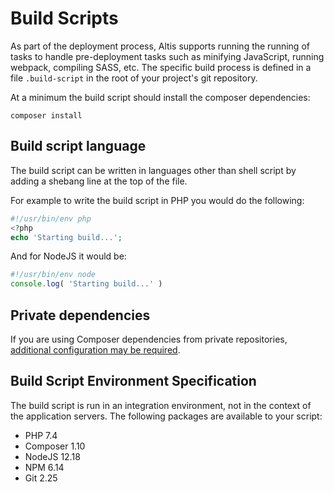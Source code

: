 # Build Scripts

As part of the deployment process, Altis supports running the running of tasks to handle pre-deployment tasks such as minifying JavaScript, running webpack, compiling SASS, etc. The specific build process is defined in a file `.build-script` in the root of your project's git repository.

At a minimum the build script should install the composer dependencies:

```
composer install
```

## Build script language

The build script can be written in languages other than shell script by adding a shebang line at the top of the file.

For example to write the build script in PHP you would do the following:

```php
#!/usr/bin/env php
<?php
echo 'Starting build...';
```

And for NodeJS it would be:

```js
#!/usr/bin/env node
console.log( 'Starting build...' )
```


## Private dependencies

If you are using Composer dependencies from private repositories, [additional configuration may be required](./private-dependencies.md).


## Build Script Environment Specification

The build script is run in an integration environment, not in the context of the application servers. The following packages are available to your script:

- PHP 7.4
- Composer 1.10
- NodeJS 12.18
- NPM 6.14
- Git 2.25
